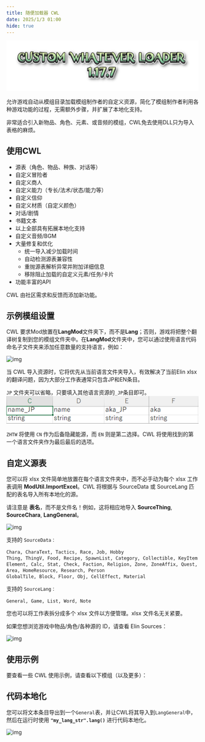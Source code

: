 ```yaml
---
title: 随便加载器 CWL
date: 2025/1/3 01:00
hide: true
---
```


![Version](https://raw.githubusercontent.com/gottyduke/Elin.Plugins/master/CustomWhateverLoader/assets/CWL_banner.png)

允许游戏自动从模组目录加载模组制作者的自定义资源，简化了模组制作者利用各种游戏功能的过程，无需额外步骤，并扩展了本地化支持。

非常适合引入新物品、角色、元素、或音频的模组，CWL免去使用DLL只为导入表格的麻烦。

## 使用CWL

- 源表（角色、物品、种族、对话等）
- 自定义冒险者
- 自定义商人
- 自定义能力（专长/法术/状态/能力等）
- 自定义信仰
- 自定义材质（自定义颜色）
- 对话/剧情
- 书籍文本
- 以上全部具有拓展本地化支持
- 自定义音频/BGM
- 大量修复和优化
    - 统一导入减少加载时间
    - 自动检测源表兼容性
    - 重抛源表解析异常并附加详细信息
    - 移除阻止加载的自定义元素/任务/卡片
- 功能丰富的API

CWL 由社区需求和反馈而添加新功能。

## 示例模组设置

CWL 要求Mod放置在**LangMod**文件夹下，而不是**Lang**；否则，游戏将把整个翻译树复制到您的模组文件夹中。在**LangMod**文件夹中，您可以通过使用语言代码命名子文件夹来添加任意数量的支持语言，例如：

![img](https://i.postimg.cc/tJypn1Ys/image.png)

当 CWL 导入资源时，它将优先从当前语言文件夹导入，有效解决了当前Elin xlsx的翻译问题，因为大部分工作表通常只包含JP和EN条目。

`JP` 文件夹可以省略，只要填入其他语言资源的`_JP`条目即可。 
![](../assets/shared_jp.png)

`ZHTW` 将使用 `CN` 作为后备隐藏能源，而 `EN` 则是第二选择。CWL 将使用找到的第一个语言文件夹作为最后最后的选项。

## 自定义源表

您可以将 xlsx 文件简单地放置在每个语言文件夹中，而不必手动为每个 xlsx 工作表调用 **ModUtil.ImportExcel**。CWL 将根据与 SourceData 或 SourceLang 匹配的表名导入所有本地化的源。

请注意是 **表名**，而不是文件名！例如，这将相应地导入 **SourceThing**, **SourceChara**, **LangGeneral**。

![img](https://i.postimg.cc/vZqGNjfC/Screenshot-1.png)

支持的 `SourceData：`
```:no-line-numbers
Chara, CharaText, Tactics, Race, Job, Hobby
Thing, ThingV, Food, Recipe, SpawnList, Category, Collectible, KeyItem
Element, Calc, Stat, Check, Faction, Religion, Zone, ZoneAffix, Quest, Area, HomeResource, Research, Person
GlobalTile, Block, Floor, Obj, CellEffect, Material
```

支持的 `SourceLang：`
```
General, Game, List, Word, Note
```

您也可以将工作表拆分成多个 xlsx 文件以方便管理。xlsx 文件名无关紧要。

如果您想浏览游戏中物品/角色/各种源的 ID，请查看 Elin Sources：

![img](https://i.postimg.cc/15wF6V2L/image.png)

## 使用示例

要查看一些 CWL 使用示例，请查看以下模组（以及更多）：

<LinkCard t="Mods Using CWL" u="https://steamcommunity.com/workshop/filedetails/discussion/3370512305/501685815345180661/" />

## 代码本地化

您可以将文本条目导出到一个`General`表，并让CWL将其导入到`LangGeneral`中，然后在运行时使用 **`"my_lang_str".lang()`** 进行代码本地化。

![img](https://i.postimg.cc/76HS3t8M/image.png)
